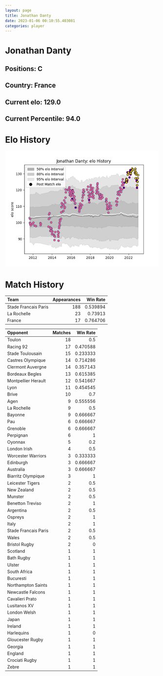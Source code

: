 ```yaml
---  
layout: page  
title: Jonathan Danty  
date: 2023-01-06 00:10:55.403081  
categories: player  
---
```

# Jonathan Danty

## Positions: C

## Country: France

## Current elo: 129.0

## Current Percentile: 94.0

# Elo History


![elo history](history_JonathanDanty.png)
# Match History


| Team                 |   Appearances |   Win Rate |
|:---------------------|--------------:|-----------:|
| Stade Francais Paris |           188 |   0.539894 |
| La Rochelle          |            23 |   0.73913  |
| France               |            17 |   0.764706 |

| Opponent             |   Matches |   Win Rate |
|:---------------------|----------:|-----------:|
| Toulon               |        18 |   0.5      |
| Racing 92            |        17 |   0.470588 |
| Stade Toulousain     |        15 |   0.233333 |
| Castres Olympique    |        14 |   0.714286 |
| Clermont Auvergne    |        14 |   0.357143 |
| Bordeaux Begles      |        13 |   0.615385 |
| Montpellier Herault  |        12 |   0.541667 |
| Lyon                 |        11 |   0.454545 |
| Brive                |        10 |   0.7      |
| Agen                 |         9 |   0.555556 |
| La Rochelle          |         9 |   0.5      |
| Bayonne              |         9 |   0.666667 |
| Pau                  |         6 |   0.666667 |
| Grenoble             |         6 |   0.666667 |
| Perpignan            |         6 |   1        |
| Oyonnax              |         5 |   0.2      |
| London Irish         |         4 |   0.5      |
| Worcester Warriors   |         3 |   0.333333 |
| Edinburgh            |         3 |   0.666667 |
| Australia            |         3 |   0.666667 |
| Biarritz Olympique   |         3 |   1        |
| Leicester Tigers     |         2 |   0.5      |
| New Zealand          |         2 |   0.5      |
| Munster              |         2 |   0.5      |
| Benetton Treviso     |         2 |   1        |
| Argentina            |         2 |   0.5      |
| Ospreys              |         2 |   1        |
| Italy                |         2 |   1        |
| Stade Francais Paris |         2 |   0.5      |
| Wales                |         2 |   0.5      |
| Bristol Rugby        |         2 |   0        |
| Scotland             |         1 |   1        |
| Bath Rugby           |         1 |   1        |
| Ulster               |         1 |   1        |
| South Africa         |         1 |   1        |
| Bucuresti            |         1 |   1        |
| Northampton Saints   |         1 |   1        |
| Newcastle Falcons    |         1 |   1        |
| Cavalieri Prato      |         1 |   1        |
| Lusitanos XV         |         1 |   1        |
| London Welsh         |         1 |   1        |
| Japan                |         1 |   1        |
| Ireland              |         1 |   1        |
| Harlequins           |         1 |   0        |
| Gloucester Rugby     |         1 |   1        |
| Georgia              |         1 |   1        |
| England              |         1 |   1        |
| Crociati Rugby       |         1 |   1        |
| Zebre                |         1 |   1        |